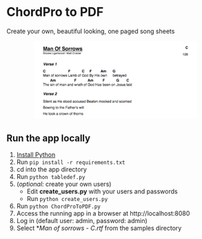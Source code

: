 # ChordPro to PDF

Create your own, beautiful looking, one paged song sheets

<p align="center">
  <img src="samples/sample.png"/ width=75%>
</p>

## Run the app locally

1. [Install Python](https://www.python.org/downloads/)
2. Run `pip install -r requirements.txt`
3. cd into the app directory
4. Run `python tabledef.py`
5. (*optional:* create your own users)
    - Edit **create_users.py** with your users and passwords
    - Run `python create_users.py`
6. Run `python ChordProToPDF.py`
7. Access the running app in a browser at http://localhost:8080
8. Log in (default user: admin, password: admin)
9. Select **Man of sorrows - C.rtf* from the samples directory
